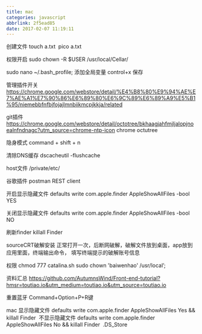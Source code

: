 ```yaml
---
title: mac
categories: javascript
abbrlink: 2f5ead85
date: 2017-02-07 11:19:11
---
```


创建文件
touch a.txt 
pico a.txt

权限开启
sudo chown -R $USER /usr/local/Cellar/  

sudo nano ~/.bash_profile; 添加全局变量 control+x 保存

管理插件开关
https://chrome.google.com/webstore/detail/%E4%B8%80%E9%94%AE%E7%AE%A1%E7%90%86%E6%89%80%E6%9C%89%E6%89%A9%E5%B1%95/niemebbfnfbjfojajlmnbiikmcpjkkja/related

git插件
https://chrome.google.com/webstore/detail/octotree/bkhaagjahfmjljalopjnoealnfndnagc?utm_source=chrome-ntp-icon
chrome octutree

隐身模式
command + shift + n

清除DNS缓存
dscacheutil -flushcache

host文件
/private/etc/ 

谷歌插件
postman REST client

开启显示隐藏文件
defaults write com.apple.finder AppleShowAllFiles -bool YES

关闭显示隐藏文件
defaults write com.apple.finder AppleShowAllFiles -bool NO

刷新finder
killall Finder

sourceCRT破解安装
正常打开一次，后断网破解，破解文件放到桌面，app放到应用里面，终端输出命令，
填写终端提示的破解账号信息

权限
chmod 777 catalina.sh
sudo chown 'baiwenhao' /usr/local’;

资料汇总
https://github.com/AutumnsWind/Front-end-tutorial?hmsr=toutiao.io&utm_medium=toutiao.io&utm_source=toutiao.io

重置蓝牙
Command+Option+P+R键

mac
显示隐藏文件
defaults write com.apple.finder AppleShowAllFiles Yes && killall Finder 
不显示隐藏文件
defaults write com.apple.finder AppleShowAllFiles No && killall Finder 
.DS_Store